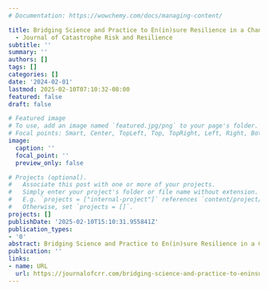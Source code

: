 ```yaml
---
# Documentation: https://wowchemy.com/docs/managing-content/

title: Bridging Science and Practice to En(in)sure Resilience in a Changing Climate
  - Journal of Catastrophe Risk and Resilience
subtitle: ''
summary: ''
authors: []
tags: []
categories: []
date: '2024-02-01'
lastmod: 2025-02-10T07:10:32-08:00
featured: false
draft: false

# Featured image
# To use, add an image named `featured.jpg/png` to your page's folder.
# Focal points: Smart, Center, TopLeft, Top, TopRight, Left, Right, BottomLeft, Bottom, BottomRight.
image:
  caption: ''
  focal_point: ''
  preview_only: false

# Projects (optional).
#   Associate this post with one or more of your projects.
#   Simply enter your project's folder or file name without extension.
#   E.g. `projects = ["internal-project"]` references `content/project/deep-learning/index.md`.
#   Otherwise, set `projects = []`.
projects: []
publishDate: '2025-02-10T15:10:31.955841Z'
publication_types:
- '0'
abstract: Bridging Science and Practice to En(in)sure Resilience in a Changing Climate
publication: ''
links:
- name: URL
  url: https://journalofcrr.com/bridging-science-and-practice-to-eninsure-resilience-in-a-changing-climate/
---
```

